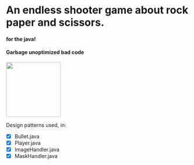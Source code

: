 # An endless shooter game about rock paper and scissors.

#### for the java!
#### Garbage unoptimized bad code

<image src = "https://gifdb.com/images/high/n84mcbf75expb5gn.gif" width = "150" height = "150">

Design patterns used, in:
- [x] Bullet.java 
- [x] Player.java
- [x] ImageHandler.java
- [x] MaskHandler.java
